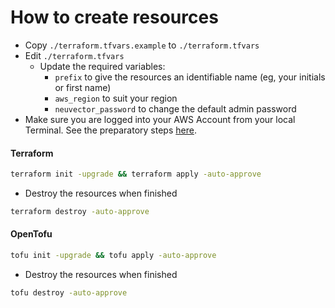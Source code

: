 # How to create resources

- Copy `./terraform.tfvars.example` to `./terraform.tfvars`
- Edit `./terraform.tfvars`
  - Update the required variables:
    -  `prefix` to give the resources an identifiable name (eg, your initials or first name)
    -  `aws_region` to suit your region
    -  `neuvector_password` to change the default admin password
- Make sure you are logged into your AWS Account from your local Terminal. See the preparatory steps [here](../../tf-modules/aws/README.md).

#### Terraform
```bash
terraform init -upgrade && terraform apply -auto-approve
```

- Destroy the resources when finished
```bash
terraform destroy -auto-approve
```

#### OpenTofu
```bash
tofu init -upgrade && tofu apply -auto-approve
```

- Destroy the resources when finished
```bash
tofu destroy -auto-approve
```

